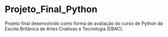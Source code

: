 # Projeto_Final_Python
Projeto final desenvolvido como forma de avaliação do curso de Python da Escola Britânica de Artes Criativas e Tecnologia (EBAC).
